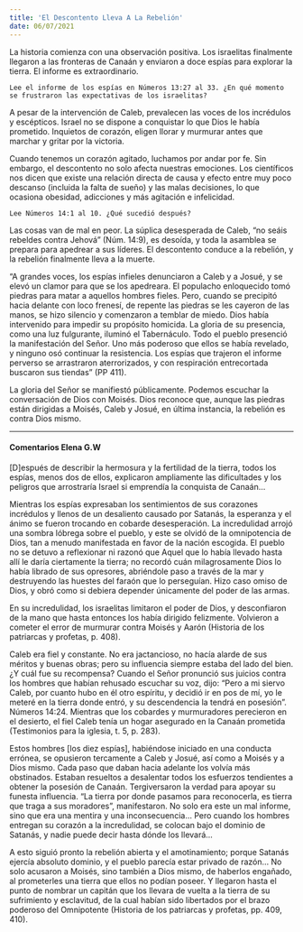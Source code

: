 ```yaml
---
title: 'El Descontento Lleva A La Rebelión'
date: 06/07/2021
---
```


La historia comienza con una observación positiva. Los israelitas finalmente llegaron a las fronteras de Canaán y enviaron a doce espías para explorar la tierra. El informe es extraordinario.

`Lee el informe de los espías en Números 13:27 al 33. ¿En qué momento se frustraron las expectativas de los israelitas?`

A pesar de la intervención de Caleb, prevalecen las voces de los incrédulos y escépticos. Israel no se dispone a conquistar lo que Dios le había prometido. Inquietos de corazón, eligen llorar y murmurar antes que marchar y gritar por la victoria.

Cuando tenemos un corazón agitado, luchamos por andar por fe. Sin embargo, el descontento no solo afecta nuestras emociones. Los científicos nos dicen que existe una relación directa de causa y efecto entre muy poco descanso (incluida la falta de sueño) y las malas decisiones, lo que ocasiona obesidad, adicciones y más agitación e infelicidad.

`Lee Números 14:1 al 10. ¿Qué sucedió después?`

Las cosas van de mal en peor. La súplica desesperada de Caleb, “no seáis rebeldes contra Jehová” (Núm. 14:9), es desoída, y toda la asamblea se prepara para apedrear a sus líderes. El descontento conduce a la rebelión, y la rebelión finalmente lleva a la muerte.

“A grandes voces, los espías infieles denunciaron a Caleb y a Josué, y se elevó un clamor para que se los apedreara. El populacho enloquecido tomó piedras para matar a aquellos hombres fieles. Pero, cuando se precipitó hacia delante con loco frenesí, de repente las piedras se les cayeron de las manos, se hizo silencio y comenzaron a temblar de miedo. Dios había intervenido para impedir su propósito homicida. La gloria de su presencia, como una luz fulgurante, iluminó el Tabernáculo. Todo el pueblo presenció la manifestación del Señor. Uno más poderoso que ellos se había revelado, y ninguno osó continuar la resistencia. Los espías que trajeron el informe perverso se arrastraron aterrorizados, y con respiración entrecortada buscaron sus tiendas” (PP 411).

La gloria del Señor se manifiestó públicamente. Podemos escuchar la conversación de Dios con Moisés. Dios reconoce que, aunque las piedras están dirigidas a Moisés, Caleb y Josué, en última instancia, la rebelión es contra Dios mismo.

---

#### Comentarios Elena G.W

[D]espués de describir la hermosura y la fertilidad de la tierra, todos los espías, menos dos de ellos, explicaron ampliamente las dificultades y los peligros que arrostraría Israel si emprendía la conquista de Canaán…

Mientras los espías expresaban los sentimientos de sus corazones incrédulos y llenos de un desaliento causado por Satanás, la esperanza y el ánimo se fueron trocando en cobarde desesperación. La incredulidad arrojó una sombra lóbrega sobre el pueblo, y este se olvidó de la omnipotencia de Dios, tan a menudo manifestada en favor de la nación escogida. El pueblo no se detuvo a reflexionar ni razonó que Aquel que lo había llevado hasta allí le daría ciertamente la tierra; no recordó cuán milagrosamente Dios lo había librado de sus opresores, abriéndole paso a través de la mar y destruyendo las huestes del faraón que lo perseguían. Hizo caso omiso de Dios, y obró como si debiera depender únicamente del poder de las armas.

En su incredulidad, los israelitas limitaron el poder de Dios, y desconfiaron de la mano que hasta entonces los había dirigido felizmente. Volvieron a cometer el error de murmurar contra Moisés y Aarón (Historia de los patriarcas y profetas, p. 408).

Caleb era fiel y constante. No era jactancioso, no hacía alarde de sus méritos y buenas obras; pero su influencia siempre estaba del lado del bien. ¿Y cuál fue su recompensa? Cuando el Señor pronunció sus juicios contra los hombres que habían rehusado escuchar su voz, dijo: “Pero a mi siervo Caleb, por cuanto hubo en él otro espíritu, y decidió ir en pos de mí, yo le meteré en la tierra donde entró, y su descendencia la tendrá en posesión”. Números 14:24. Mientras que los cobardes y murmuradores perecieron en el desierto, el fiel Caleb tenía un hogar asegurado en la Canaán prometida (Testimonios para la iglesia, t. 5, p. 283).

Estos hombres [los diez espías], habiéndose iniciado en una conducta errónea, se opusieron tercamente a Caleb y Josué, así como a Moisés y a Dios mismo. Cada paso que daban hacia adelante los volvía más obstinados. Estaban resueltos a desalentar todos los esfuerzos tendientes a obtener la posesión de Canaán. Tergiversaron la verdad para apoyar su funesta influencia. “La tierra por donde pasamos para reconocerla, es tierra que traga a sus moradores”, manifestaron. No solo era este un mal informe, sino que era una mentira y una inconsecuencia… Pero cuando los hombres entregan su corazón a la incredulidad, se colocan bajo el dominio de Satanás, y nadie puede decir hasta dónde los llevará…

A esto siguió pronto la rebelión abierta y el amotinamiento; porque Satanás ejercía absoluto dominio, y el pueblo parecía estar privado de razón… No solo acusaron a Moisés, sino también a Dios mismo, de haberlos engañado, al prometerles una tierra que ellos no podían poseer. Y llegaron hasta el punto de nombrar un capitán que los llevara de vuelta a la tierra de su sufrimiento y esclavitud, de la cual habían sido libertados por el brazo poderoso del Omnipotente (Historia de los patriarcas y profetas, pp. 409, 410).